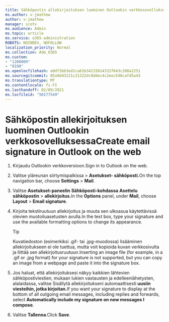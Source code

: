 ```yaml
---
title: Sähköpostin allekirjoituksen luominen Outlookin verkkosovelluksessa
ms.author: v-jmathew
author: v-jmathew
manager: scotv
ms.audience: Admin
ms.topic: article
ms.service: o365-administration
ROBOTS: NOINDEX, NOFOLLOW
localization_priority: Normal
ms.collection: Adm_O365
ms.custom:
- "1200009"
- "8198"
ms.openlocfilehash: e0df3bb3ed1ca61b34133814332f643c280a2251
ms.sourcegitcommit: 05a9dd3121c21322dc9ddec4c2eec548cafd5a43
ms.translationtype: MT
ms.contentlocale: fi-FI
ms.lasthandoff: 02/09/2021
ms.locfileid: "50177549"
---
```

# <a name="create-email-signature-in-outlook-on-the-web"></a><span data-ttu-id="f0e33-102">Sähköpostin allekirjoituksen luominen Outlookin verkkosovelluksessa</span><span class="sxs-lookup"><span data-stu-id="f0e33-102">Create email signature in Outlook on the web</span></span>

1. <span data-ttu-id="f0e33-103">Kirjaudu Outlookin verkkoversioon.</span><span class="sxs-lookup"><span data-stu-id="f0e33-103">Sign in to Outlook on the web.</span></span>
2. <span data-ttu-id="f0e33-104">Valitse yläreunan siirtymispalkissa   >  **Asetukset- sähköposti.**</span><span class="sxs-lookup"><span data-stu-id="f0e33-104">On the top navigation bar, choose **Settings** > **Mail**.</span></span>
3. <span data-ttu-id="f0e33-105">Valitse **Asetukset-paneelin** **Sähköposti-kohdassa** **Asettelu sähköpostin**  >  **allekirjoitus.**</span><span class="sxs-lookup"><span data-stu-id="f0e33-105">In the **Options** panel, under **Mail**, choose **Layout** > **Email signature**.</span></span>
4. <span data-ttu-id="f0e33-106">Kirjoita tekstiruutuun allekirjoitus ja muuta sen ulkoasua käytettävissä olevien muotoiluasetusten avulla.</span><span class="sxs-lookup"><span data-stu-id="f0e33-106">In the text box, type your signature and use the available formatting options to change its appearance.</span></span>

    > [!TIP]
    > <span data-ttu-id="f0e33-107">Kuvatiedoston (esimerkiksi .gif- tai .jpg-muodossa) lisääminen allekirjoitukseen ei ole tuettua, mutta voit kopioida kuvan verkkosivulta ja liittää sen allekirjoitusruutuun.</span><span class="sxs-lookup"><span data-stu-id="f0e33-107">Inserting an image file (for example, in a .gif or .jpg format) for your signature is not supported, but you can copy an image from a webpage and paste it into the signature box.</span></span>

5. <span data-ttu-id="f0e33-108">Jos haluat, että allekirjoituksesi näkyy kaikkien lähtevien sähköpostiviestien, mukaan lukien vastausten ja edelleenlähetysten, alalaidassa, valitse Sisällytä allekirjoitukseni automaattisesti **uusiin viesteihin, jotka kirjoitan.**</span><span class="sxs-lookup"><span data-stu-id="f0e33-108">If you want your signature to display at the bottom of all outgoing email messages, including replies and forwards, select **Automatically include my signature on new messages I compose**.</span></span>
6. <span data-ttu-id="f0e33-109">Valitse **Tallenna**.</span><span class="sxs-lookup"><span data-stu-id="f0e33-109">Click **Save**.</span></span>
